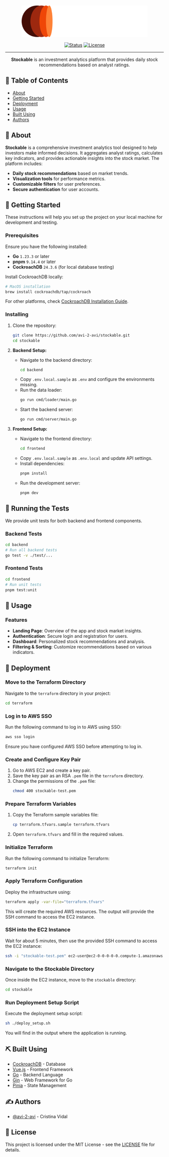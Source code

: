 <p align="center">
  <a href="" rel="noopener">
    <img width=400px height=100px src="./images/logo.svg" alt="Stockable logo">
  </a>
</p>

<div align="center">

[![Status](https://img.shields.io/badge/status-active-success.svg)]()
[![License](https://img.shields.io/badge/license-MIT-blue.svg)](/LICENSE)

</div>

---

<p align="center">
  <strong>Stockable</strong> is an investment analytics platform that provides daily stock recommendations based on analyst ratings.
    <br>
</p>

## 📝 Table of Contents

- [About](#about)
- [Getting Started](#getting_started)
- [Deployment](#deployment)
- [Usage](#usage)
- [Built Using](#built_using)
- [Authors](#authors)

## 🧐 About <a name = "about"></a>

**Stockable** is a comprehensive investment analytics tool designed to help investors make informed decisions. It aggregates analyst ratings, calculates key indicators, and provides actionable insights into the stock market. The platform includes:

- **Daily stock recommendations** based on market trends.
- **Visualization tools** for performance metrics.
- **Customizable filters** for user preferences.
- **Secure authentication** for user accounts.

## 🏁 Getting Started <a name = "getting_started"></a>

These instructions will help you set up the project on your local machine for development and testing.

### Prerequisites

Ensure you have the following installed:

- **Go** `1.23.3` or later
- **pnpm** `9.14.4` or later
- **CockroachDB** `24.3.6` (for local database testing)

Install CockroachDB locally:

```bash
# MacOS installation
brew install cockroachdb/tap/cockroach
```

For other platforms, check [CockroachDB Installation Guide](https://www.cockroachlabs.com/docs/v25.1/install-cockroachdb-mac.html).

### Installing

1. Clone the repository:
   ```bash
   git clone https://github.com/avi-2-avi/stockable.git
   cd stockable
   ```

2. **Backend Setup:**
   - Navigate to the backend directory:
     ```bash
     cd backend
     ```
   - Copy `.env.local.sample` as `.env` and configure the environments missing.
   - Run the data loader:
     ```bash
     go run cmd/loader/main.go
     ```
   - Start the backend server:
     ```bash
     go run cmd/server/main.go
     ```

3. **Frontend Setup:**
   - Navigate to the frontend directory:
     ```bash
     cd frontend
     ```
   - Copy `.env.local.sample` as `.env.local` and update API settings.
   - Install dependencies:
     ```bash
     pnpm install
     ```
   - Run the development server:
     ```bash
     pnpm dev
     ```

## 🔧 Running the Tests <a name = "tests"></a>

We provide unit tests for both backend and frontend components.

### Backend Tests
```bash
cd backend
# Run all backend tests
go test -v ./test/...
```

### Frontend Tests
```bash
cd frontend
# Run unit tests
pnpm test:unit
```

## 🎈 Usage <a name="usage"></a>

### Features
- **Landing Page**: Overview of the app and stock market insights.
- **Authentication**: Secure login and registration for users.
- **Dashboard**: Personalized stock recommendations and analysis.
- **Filtering & Sorting**: Customize recommendations based on various indicators.

## 🚀 Deployment <a name = "deployment"></a>

### Move to the Terraform Directory
Navigate to the `terraform` directory in your project:
```bash
cd terraform
```

### Log in to AWS SSO
Run the following command to log in to AWS using SSO:
```bash
aws sso login
```
Ensure you have configured AWS SSO before attempting to log in.

### Create and Configure Key Pair
1. Go to AWS EC2 and create a key pair.
2. Save the key pair as an RSA `.pem` file in the `terraform` directory.
3. Change the permissions of the `.pem` file:
   ```bash
   chmod 400 stockable-test.pem
   ```

### Prepare Terraform Variables
1. Copy the Terraform sample variables file:
   ```bash
   cp terraform.tfvars.sample terraform.tfvars
   ```
2. Open `terraform.tfvars` and fill in the required values.

### Initialize Terraform
Run the following command to initialize Terraform:
```bash
terraform init
```

### Apply Terraform Configuration
Deploy the infrastructure using:
```bash
terraform apply -var-file="terraform.tfvars"
```
This will create the required AWS resources. The output will provide the SSH command to access the EC2 instance.

### SSH into the EC2 Instance
Wait for about 5 minutes, then use the provided SSH command to access the EC2 instance:
```bash
ssh -i "stockable-test.pem" ec2-user@ec2-0-0-0-0-0.compute-1.amazonaws.com
```

### Navigate to the Stockable Directory
Once inside the EC2 instance, move to the `stockable` directory:
```bash
cd stockable
```

### Run Deployment Setup Script
Execute the deployment setup script:
```bash
sh ./deploy_setup.sh
```

You will find in the output where the application is running.

## ⛏️ Built Using <a name = "built_using"></a>

- [CockroachDB](https://www.cockroachlabs.com/) - Database
- [Vue.js](https://vuejs.org/) - Frontend Framework
- [Go](https://go.dev/) - Backend Language
- [Gin](https://gin-gonic.com/) - Web Framework for Go
- [Pinia](https://pinia.vuejs.org/) - State Management

## ✍️ Authors <a name = "authors"></a>

- [@avi-2-avi](https://github.com/avi-2-avi) - Cristina Vidal

## 📜 License

This project is licensed under the MIT License - see the [LICENSE](LICENSE) file for details.
